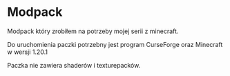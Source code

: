 # Modpack
Modpack który zrobiłem na potrzeby mojej serii z minecraft.

Do uruchomienia paczki potrzebny jest program CurseForge oraz Minecraft w wersji 1.20.1

Paczka nie zawiera shaderów i texturepacków.
